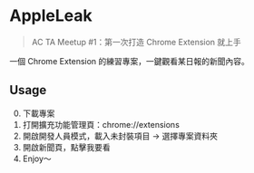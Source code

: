 # AppleLeak

> AC TA Meetup #1：第一次打造 Chrome Extension 就上手

一個 Chrome Extension 的練習專案，一鍵觀看某日報的新聞內容。

## Usage

0. 下載專案
1. 打開擴充功能管理頁：chrome://extensions
2. 開啟開發人員模式，載入未封裝項目 -> 選擇專案資料夾
3. 開啟新聞頁，點擊我要看
4. Enjoy～